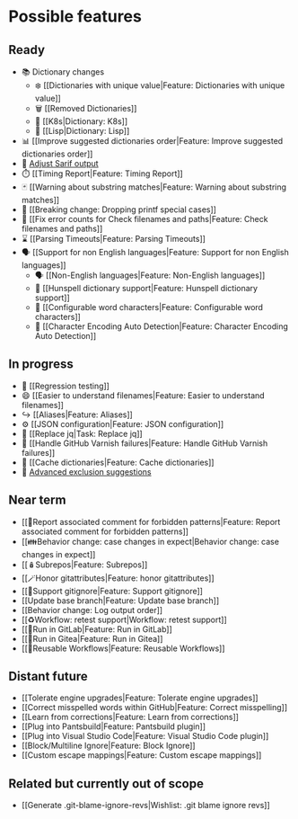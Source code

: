 # Possible features

## Ready

* 📚 Dictionary changes
  * ❄️ [[Dictionaries with unique value|Feature: Dictionaries with unique value]]
  * 🗑️ [[Removed Dictionaries]]
  * 📗 [[K8s|Dictionary: K8s]]
  * 📙 [[Lisp|Dictionary: Lisp]]
* 📊 [[Improve suggested dictionaries order|Feature: Improve suggested dictionaries order]]
* 🎨 [Adjust Sarif output](https://github.com/check-spelling/check-spelling/wiki/Feature:-Sarif-output#adjusting-sarifjson)
* ⏱️ [[Timing Report|Feature: Timing Report]]
* 🃏 [[Warning about substring matches|Feature: Warning about substring matches]]
* 🐣 [[Breaking change: Dropping printf special cases]]
* 🔢 [[Fix error counts for Check filenames and paths|Feature: Check filenames and paths]]
* ⌛ [[Parsing Timeouts|Feature: Parsing Timeouts]]
* 🗣️ [[Support for non English languages|Feature: Support for non English languages]]
  * 🗣️ [[Non-English languages|Feature: Non-English languages]]
  * 🚆 [[Hunspell dictionary support|Feature: Hunspell dictionary support]]
  * 🔢 [[Configurable word characters|Feature: Configurable word characters]]
  * 🧙 [[Character Encoding Auto Detection|Feature: Character Encoding Auto Detection]]

## In progress

* 🧪 [[Regression testing]]
* 😄 [[Easier to understand filenames|Feature: Easier to understand filenames]]
* ↪️ [[Aliases|Feature: Aliases]]
* ⚙️ [[JSON configuration|Feature: JSON configuration]]
* 🔧 [[Replace jq|Task: Replace jq]]
* 🔁 [[Handle GitHub Varnish failures|Feature: Handle GitHub Varnish failures]]
* 🏦 [[Cache dictionaries|Feature: Cache dictionaries]]
* 🙈 [Advanced exclusion suggestions](https://github.com/check-spelling/check-spelling/wiki/Feature:-Heuristic-exclude-suggestions#advanced-exclusion-suggestions)

## Near term

* [[💬Report associated comment for forbidden patterns|Feature: Report associated comment for forbidden patterns]]
* [[👪Behavior change: case changes in expect|Behavior change: case changes in expect]]
* [[🪆Subrepos|Feature: Subrepos]]
* [[🪄Honor gitattributes|Feature: honor gitattributes]]
* [[🙈Support gitignore|Feature: Support gitignore]]
* [[Update base branch|Feature: Update base branch]]
* [[Behavior change: Log output order]]
* [[♻️Workflow: retest support|Workflow: retest support]]
* [[🏃Run in GitLab|Feature: Run in GitLab]]
* [[🏃Run in Gitea|Feature: Run in Gitea]]
* [[📄Reusable Workflows|Feature: Reusable Workflows]]

## Distant future

* [[Tolerate engine upgrades|Feature: Tolerate engine upgrades]]
* [[Correct misspelled words within GitHub|Feature: Correct misspelling]]
* [[Learn from corrections|Feature: Learn from corrections]]
* [[Plug into Pantsbuild|Feature: Pantsbuild plugin]]
* [[Plug into Visual Studio Code|Feature: Visual Studio Code plugin]]
* [[Block/Multiline Ignore|Feature: Block Ignore]]
* [[Custom escape mappings|Feature: Custom escape mappings]]

## Related but currently out of scope

* [[Generate .git-blame-ignore-revs|Wishlist: .git blame ignore revs]]
